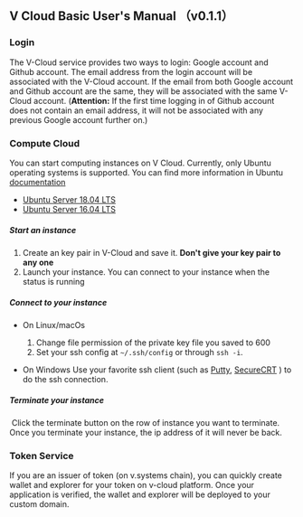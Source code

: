 ## V Cloud Basic User's Manual （v0.1.1）
### Login

The V-Cloud service provides two ways to login: Google account and Github account. The email address from the login account will be associated with the V-Cloud account. If the email from both Google account and Github account are the same, they will be associated with the same V-Cloud account. (__Attention:__ If the first time logging in of Github account does not contain an email address, it will not be associated with any previous Google account further on.)

### Compute Cloud
You can start computing instances on V Cloud. Currently, only Ubuntu operating systems is supported. You can find more information in Ubuntu [documentation](https://ubuntu.com/server/docs)
 - [Ubuntu Server 18.04 LTS](https://wiki.ubuntu.com/BionicBeaver/ReleaseNotes#Ubuntu_Server)
 - [Ubuntu Server 16.04 LTS]()

##### Start an instance

1. Create an key pair in V-Cloud and save it. **Don't give your key pair to any one**
2. Launch your instance. You can connect to your instance when the status is running

##### Connect to your instance
   - On Linux/macOs
      1. Change file permission of the private key file you saved to 600
      2. Set your ssh config at `~/.ssh/config` or through `ssh -i`.

   - On Windows
      Use your favorite ssh client (such as [Putty](https://www.chiark.greenend.org.uk/~sgtatham/putty/latest.html), [SecureCRT](https://www.vandyke.com/products/securecrt/) ) to do the ssh connection.

##### Terminate your instance

​	Click the terminate button on the row of instance you want to terminate. Once you terminate your instance, the ip address of it will never be back.

### Token Service

If you are an issuer of token (on v.systems chain), you can quickly create wallet and explorer for your token on v-cloud platform. Once your application is verified, the wallet and explorer will be deployed to your custom domain.

